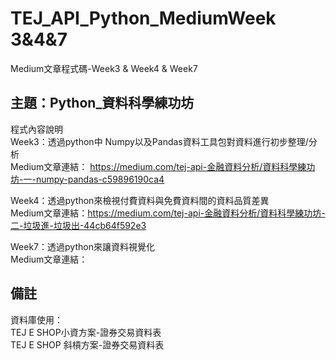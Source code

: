 # TEJ_API_Python_MediumWeek 3&4&7
Medium文章程式碼-Week3 & Week4 & Week7

## 主題：Python_資料科學練功坊
程式內容說明<br>
Week3：透過python中 Numpy以及Pandas資料工具包對資料進行初步整理/分析<br>
Medium文章連結： https://medium.com/tej-api-金融資料分析/資料科學練功坊-一-numpy-pandas-c59896190ca4 <br>

Week4：透過python來檢視付費資料與免費資料間的資料品質差異<br>
Medium文章連結：https://medium.com/tej-api-金融資料分析/資料科學練功坊-二-垃圾進-垃圾出-44cb64f592e3<br>

Week7：透過python來讓資料視覺化<br>
Medium文章連結：<br>

## 備註
資料庫使用：<br>
TEJ E SHOP小資方案-證券交易資料表<br>
TEJ E SHOP 斜槓方案-證券交易資料表
